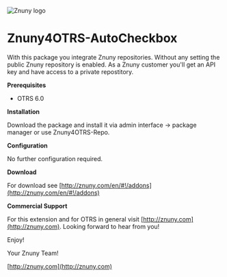 ![Znuny logo](http://znuny.com/assets/images/logo_small.png)

Znuny4OTRS-AutoCheckbox
=================
With this package you integrate Znuny repositories. Without any setting the public Znuny repository is enabled. As a Znuny customer you'll get an API key and have access to a private repostitory.

**Prerequisites**

- OTRS 6.0

**Installation**

Download the package and install it via admin interface -> package manager or use Znuny4OTRS-Repo.

**Configuration**

No further configuration required.

**Download**

For download see [http://znuny.com/en/#!/addons](http://znuny.com/en/#!/addons)

**Commercial Support**

For this extension and for OTRS in general visit [http://znuny.com](http://znuny.com). Looking forward to hear from you!

Enjoy!

 Your Znuny Team!

 [http://znuny.com](http://znuny.com)

